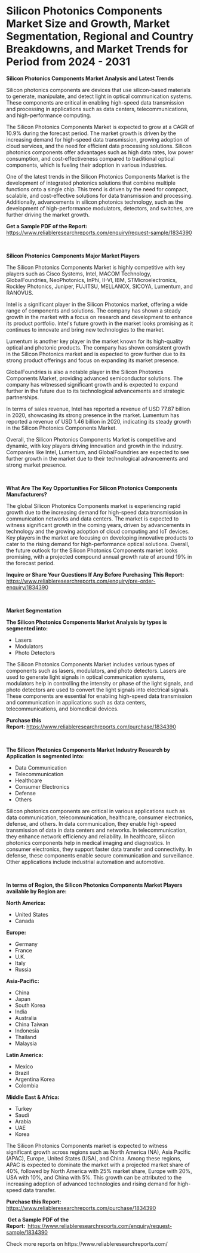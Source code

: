 <p><h1>Silicon Photonics Components Market Size and Growth, Market Segmentation, Regional and Country Breakdowns, and Market Trends for Period from 2024 -  2031</h1></p><p><strong>Silicon Photonics Components Market Analysis and Latest Trends</strong></p>
<p><p>Silicon photonics components are devices that use silicon-based materials to generate, manipulate, and detect light in optical communication systems. These components are critical in enabling high-speed data transmission and processing in applications such as data centers, telecommunications, and high-performance computing.</p><p>The Silicon Photonics Components Market is expected to grow at a CAGR of 10.9% during the forecast period. The market growth is driven by the increasing demand for high-speed data transmission, growing adoption of cloud services, and the need for efficient data processing solutions. Silicon photonics components offer advantages such as high data rates, low power consumption, and cost-effectiveness compared to traditional optical components, which is fueling their adoption in various industries.</p><p>One of the latest trends in the Silicon Photonics Components Market is the development of integrated photonics solutions that combine multiple functions onto a single chip. This trend is driven by the need for compact, scalable, and cost-effective solutions for data transmission and processing. Additionally, advancements in silicon photonics technology, such as the development of high-performance modulators, detectors, and switches, are further driving the market growth.</p></p>
<p><strong>Get a Sample PDF of the Report:&nbsp;</strong> <a href="https://www.reliableresearchreports.com/enquiry/request-sample/1834390">https://www.reliableresearchreports.com/enquiry/request-sample/1834390</a></p>
<p>&nbsp;</p>
<p><strong>Silicon Photonics Components Major Market Players</strong></p>
<p><p>The Silicon Photonics Components Market is highly competitive with key players such as Cisco Systems, Intel, MACOM Technology, GlobalFoundries, NeoPhotonics, InPhi, II-VI, IBM, STMicroelectronics, Rockley Photonics, Juniper, FUJITSU, MELLANOX, SICOYA, Lumentum, and RANOVUS. </p><p>Intel is a significant player in the Silicon Photonics market, offering a wide range of components and solutions. The company has shown a steady growth in the market with a focus on research and development to enhance its product portfolio. Intel's future growth in the market looks promising as it continues to innovate and bring new technologies to the market.</p><p>Lumentum is another key player in the market known for its high-quality optical and photonic products. The company has shown consistent growth in the Silicon Photonics market and is expected to grow further due to its strong product offerings and focus on expanding its market presence.</p><p>GlobalFoundries is also a notable player in the Silicon Photonics Components Market, providing advanced semiconductor solutions. The company has witnessed significant growth and is expected to expand further in the future due to its technological advancements and strategic partnerships.</p><p>In terms of sales revenue, Intel has reported a revenue of USD 77.87 billion in 2020, showcasing its strong presence in the market. Lumentum has reported a revenue of USD 1.46 billion in 2020, indicating its steady growth in the Silicon Photonics Components Market.</p><p>Overall, the Silicon Photonics Components Market is competitive and dynamic, with key players driving innovation and growth in the industry. Companies like Intel, Lumentum, and GlobalFoundries are expected to see further growth in the market due to their technological advancements and strong market presence.</p></p>
<p>&nbsp;</p>
<p><strong>What Are The Key Opportunities For Silicon Photonics Components Manufacturers?</strong></p>
<p><p>The global Silicon Photonics Components market is experiencing rapid growth due to the increasing demand for high-speed data transmission in communication networks and data centers. The market is expected to witness significant growth in the coming years, driven by advancements in technology and the growing adoption of cloud computing and IoT devices. Key players in the market are focusing on developing innovative products to cater to the rising demand for high-performance optical solutions. Overall, the future outlook for the Silicon Photonics Components market looks promising, with a projected compound annual growth rate of around 19% in the forecast period.</p></p>
<p><strong>Inquire or Share Your Questions If Any Before Purchasing This Report:</strong> <a href="https://www.reliableresearchreports.com/enquiry/pre-order-enquiry/1834390">https://www.reliableresearchreports.com/enquiry/pre-order-enquiry/1834390</a></p>
<p>&nbsp;</p>
<p><strong>Market Segmentation</strong></p>
<p><strong>The Silicon Photonics Components Market Analysis by types is segmented into:</strong></p>
<p><ul><li>Lasers</li><li>Modulators</li><li>Photo Detectors</li></ul></p>
<p><p>The Silicon Photonics Components Market includes various types of components such as lasers, modulators, and photo detectors. Lasers are used to generate light signals in optical communication systems, modulators help in controlling the intensity or phase of the light signals, and photo detectors are used to convert the light signals into electrical signals. These components are essential for enabling high-speed data transmission and communication in applications such as data centers, telecommunications, and biomedical devices.</p></p>
<p><strong>Purchase this Report:&nbsp;</strong><a href="https://www.reliableresearchreports.com/purchase/1834390">https://www.reliableresearchreports.com/purchase/1834390</a></p>
<p>&nbsp;</p>
<p><strong>The Silicon Photonics Components Market Industry Research by Application is segmented into:</strong></p>
<p><ul><li>Data Communication</li><li>Telecommunication</li><li>Healthcare</li><li>Consumer Electronics</li><li>Defense</li><li>Others</li></ul></p>
<p><p>Silicon photonics components are critical in various applications such as data communication, telecommunication, healthcare, consumer electronics, defense, and others. In data communication, they enable high-speed transmission of data in data centers and networks. In telecommunication, they enhance network efficiency and reliability. In healthcare, silicon photonics components help in medical imaging and diagnostics. In consumer electronics, they support faster data transfer and connectivity. In defense, these components enable secure communication and surveillance. Other applications include industrial automation and automotive.</p></p>
<p>&nbsp;</p>
<p><strong>In terms of Region, the Silicon Photonics Components Market Players available by Region are:</strong></p>
<p>
    <p> <strong> North America: </strong>
        <ul>
            <li>United States</li>
            <li>Canada</li>
        </ul>
        </p> 
    <p> <strong> Europe: </strong>
        <ul>
            <li>Germany</li>
            <li>France</li>
            <li>U.K.</li>
            <li>Italy</li>
            <li>Russia</li>
        </ul>
        </p> 
    <p> <strong> Asia-Pacific: </strong>
        <ul>
            <li>China</li>
            <li>Japan</li>
            <li>South Korea</li>
            <li>India</li>
            <li>Australia</li>
            <li>China Taiwan</li>
            <li>Indonesia</li>
            <li>Thailand</li>
            <li>Malaysia</li>
        </ul>
        </p> 
    <p> <strong> Latin America: </strong>
        <ul>
            <li>Mexico</li>
            <li>Brazil</li>
            <li>Argentina Korea</li>
            <li>Colombia</li>
        </ul>
        </p> 
    <p> <strong> Middle East & Africa: </strong>
        <ul>
            <li>Turkey</li>
            <li>Saudi</li>
            <li>Arabia</li>
            <li>UAE</li>
            <li>Korea</li>
        </ul>
    </p>
    </p>
<p><p>The Silicon Photonics Components market is expected to witness significant growth across regions such as North America (NA), Asia Pacific (APAC), Europe, United States (USA), and China. Among these regions, APAC is expected to dominate the market with a projected market share of 40%, followed by North America with 25% market share, Europe with 20%, USA with 10%, and China with 5%. This growth can be attributed to the increasing adoption of advanced technologies and rising demand for high-speed data transfer.</p></p>
<p><strong>Purchase this Report: </strong><a href="https://www.reliableresearchreports.com/purchase/1834390">https://www.reliableresearchreports.com/purchase/1834390</a></p>
<p>&nbsp;<strong>Get a Sample PDF of the Report:&nbsp;&nbsp;</strong><a href="https://www.reliableresearchreports.com/enquiry/request-sample/1834390">https://www.reliableresearchreports.com/enquiry/request-sample/1834390</a></p>
<p><strong></strong></p>
<p>Check more reports on https://www.reliableresearchreports.com/</p>